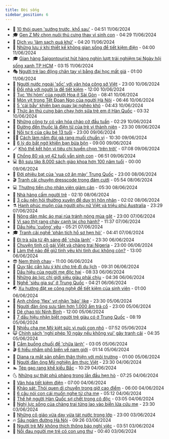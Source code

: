 ```yaml
---
title: Đời sống
sidebar_position: 6
---
```


<!-- vnexpress-doi-song:START -->
- 🚀 [10 thói quen &#39;sướng trước, khổ sau&#39;](https://vnexpress.net/10-thoi-quen-suong-truoc-kho-sau-4756945.html) - 04:51 11/06/2024
- 🎓 [Gen Z Mỹ chọn nuôi thú cưng thay vì sinh con](https://vnexpress.net/gen-z-my-chon-nuoi-thu-cung-thay-vi-sinh-con-4756718.html) - 04:29 11/06/2024
- 🚦 [Dịch vụ &#39;làm sạch quá khứ&#39;](https://vnexpress.net/dich-vu-lam-sach-qua-khu-4756865.html) - 04:20 11/06/2024
- 🦣 [Những lưu ý khi thiết kế không gian sống để tiết kiệm điện](https://vnexpress.net/nhung-luu-y-khi-thiet-ke-khong-gian-song-de-tiet-kiem-dien-4756842.html) - 04:00 11/06/2024
- 🎓 [Gian hàng Saigontourist hút hàng nghìn lượt trải nghiệm tại Ngày hội sống xanh TP HCM](https://vnexpress.net/gian-hang-saigontourist-hut-hang-nghin-luot-trai-nghiem-tai-ngay-hoi-song-xanh-tp-hcm-4756839.html) - 03:15 11/06/2024
- 🎭 [Người trẻ lao động chân tay vì bằng đại học mất giá](https://vnexpress.net/nguoi-tre-lao-dong-chan-tay-vi-bang-dai-hoc-mat-gia-4756646.html) - 01:00 11/06/2024
- 🦅 [Người nước ngoài &#39;sốc&#39; với văn hóa công sở Việt](https://vnexpress.net/nguoi-nuoc-ngoai-soc-voi-van-hoa-cong-so-viet-4755382.html) - 23:00 10/06/2024
- 🎃 [Đổi nhà với người lạ để tiết kiệm](https://vnexpress.net/doi-nha-voi-nguoi-la-de-tiet-kiem-4756652.html) - 12:00 10/06/2024
- 💪 [Tục &#39;thí hòm&#39; của người Hoa ở Sài Gòn](https://vnexpress.net/tuc-thi-hom-cua-nguoi-hoa-o-sai-gon-4756499.html) - 08:41 10/06/2024
- 🐻 [Món vịt trong Tết Đoan Ngọ của người Hà Nội](https://vnexpress.net/mon-vit-trong-tet-doan-ngo-cua-nguoi-ha-noi-4756201.html) - 06:46 10/06/2024
- 🧠 [5 &#39;cái bẫy&#39; khiến bạn quay lại nghèo khó](https://vnexpress.net/5-cai-bay-khien-ban-quay-lai-ngheo-kho-4756100.html) - 04:43 10/06/2024
- 🐘 [Thức ăn thú cưng bán chạy hơn sữa trẻ em ở Hàn Quốc](https://vnexpress.net/thuc-an-thu-cung-ban-chay-hon-sua-tre-em-o-han-quoc-4756242.html) - 03:32 10/06/2024
- 👹 [Những công ty có văn hóa chào cờ đầu tuần](https://vnexpress.net/nhung-cong-ty-co-van-hoa-chao-co-dau-tuan-4755101.html) - 02:29 10/06/2024
- 💂 [Đường đến thuốc lá điện tử của trẻ vị thành niên](https://vnexpress.net/duong-den-thuoc-la-dien-tu-cua-tre-vi-thanh-nien-4754494.html) - 23:30 09/06/2024
- 🦍 [Nỗi tự ti của cậu bé 13 tuổi](https://vnexpress.net/noi-tu-ti-cua-cau-be-13-tuoi-4754213.html) - 23:00 09/06/2024
- 🧑‍🏫 [Cách làm nấm đùi gà rang muối chuẩn vị](https://vnexpress.net/cach-lam-nam-dui-ga-rang-muoi-chuan-vi-4756011.html) - 10:30 09/06/2024
- 🧰 [6 lý do bất ngờ khiến bạn bừa bộn](https://vnexpress.net/6-ly-do-bat-ngo-khien-ban-bua-bon-4756166.html) - 09:00 09/06/2024
- 🪄 [Khó thể kết hôn vì tiêu chí tuyển chọn &#39;trên trời&#39;](https://vnexpress.net/kho-the-ket-hon-vi-tieu-chi-tuyen-chon-tren-troi-4756163.html) - 07:08 09/06/2024
- 🐲 [Chồng 80 và vợ 42 tuổi vẫn sinh con](https://vnexpress.net/chong-80-va-vo-42-tuoi-van-sinh-con-4756173.html) - 06:51 09/06/2024
- 💻 [Bộ sưu tập 8.000 sách giáo khoa hơn 100 năm tuổi](https://vnexpress.net/bo-suu-tap-8-000-sach-giao-khoa-hon-100-nam-tuoi-4756045.html) - 00:00 09/06/2024
- 🐘 [Đời phiêu bạt của &#39;vua cờ ăn mày&#39; Trung Quốc](https://vnexpress.net/doi-phieu-bat-cua-vua-co-an-may-trung-quoc-4755843.html) - 23:00 08/06/2024
- 🎬 [Tranh cãi chuyện dresscode trong đám cưới](https://vnexpress.net/tranh-cai-chuyen-dresscode-trong-dam-cuoi-4755912.html) - 05:54 08/06/2024
- 💻 [Thưởng tiền cho nhân viên giảm cân](https://vnexpress.net/thuong-tien-cho-nhan-vien-giam-can-4755907.html) - 05:30 08/06/2024
- 🧰 [Nhà hàng cấm người trẻ](https://vnexpress.net/nha-hang-cam-nguoi-tre-4755284.html) - 02:10 08/06/2024
- 🫣 [3 câu nên hỏi thường xuyên để duy trì hôn nhân](https://vnexpress.net/3-cau-nen-hoi-thuong-xuyen-de-duy-tri-hon-nhan-4755682.html) - 02:02 08/06/2024
- ⚗️ [Hạnh phúc muộn của người phụ nữ Việt và triệu phú Australia](https://vnexpress.net/hanh-phuc-muon-cua-nguoi-phu-nu-viet-va-trieu-phu-australia-4754711.html) - 23:29 07/06/2024
- 🌊 [Nông dân mặc áo mai rùa tránh nóng mùa gặt](https://vnexpress.net/nong-dan-mac-ao-mai-rua-tranh-nong-mua-gat-4755008.html) - 23:00 07/06/2024
- 💃 [Vì sao thịt rang cháy cạnh lại cho hành?](https://vnexpress.net/vi-sao-thit-rang-chay-canh-lai-cho-hanh-4755602.html) - 11:37 07/06/2024
- 🦆 [Dấu hiệu &#39;cuồng&#39; yêu](https://vnexpress.net/dau-hieu-cuong-yeu-4755234.html) - 05:21 07/06/2024
- 🎓 [Tranh cãi nghề &#39;phân tích hồ sơ hẹn hò&#39;](https://vnexpress.net/tranh-cai-nghe-phan-tich-ho-so-hen-ho-4755167.html) - 04:41 07/06/2024
- 💪 [Đi trà sữa từ 4h sáng để &#39;chữa lành&#39;](https://vnexpress.net/di-tra-sua-tu-4h-sang-de-chua-lanh-4754919.html) - 23:30 06/06/2024
- 🤔 [Chuyện tình cô gái Việt và chàng trai Nigeria](https://vnexpress.net/chuyen-tinh-co-gai-viet-va-chang-trai-nigeria-4752345.html) - 23:00 06/06/2024
- 🧰 [Làm thế nào để giữ tình yêu khi tình dục không còn?](https://vnexpress.net/lam-the-nao-de-giu-tinh-yeu-khi-tinh-duc-khong-con-4754775.html) - 13:00 06/06/2024
- 😎 [Nem thính chay](https://vnexpress.net/nem-thinh-chay-4754670.html) - 11:00 06/06/2024
- 🌮 [Quy tắc cần lưu ý khi cho trẻ đi du lịch](https://vnexpress.net/quy-tac-can-luu-y-khi-cho-tre-di-du-lich-4755224.html) - 09:31 06/06/2024
- 🧠 [Dấu hiệu của người mẹ độc hại](https://vnexpress.net/dau-hieu-cua-nguoi-me-doc-hai-4754543.html) - 08:33 06/06/2024
- 🎡 [Những áp lực chỉ giới siêu giàu phải chịu](https://vnexpress.net/nhung-ap-luc-chi-gioi-sieu-giau-phai-chiu-4755021.html) - 04:36 06/06/2024
- 🎡 [Nghề &#39;siêu gia sư&#39; ở Trung Quốc](https://vnexpress.net/nghe-sieu-gia-su-o-trung-quoc-4754877.html) - 04:21 06/06/2024
- 🌏 [Xu hướng đặt xe công nghệ để tiết kiệm của sinh viên](https://vnexpress.net/xu-huong-dat-xe-cong-nghe-de-tiet-kiem-cua-sinh-vien-4754765.html) - 01:00 06/06/2024
- 🐻 [Anh chồng &#39;flex&#39; vợ nhận &#39;bão&#39; like](https://vnexpress.net/anh-chong-flex-vo-nhan-bao-like-4753667.html) - 23:30 05/06/2024
- 💂 [Người đàn ông sưu tầm hơn 1.000 ấm trà cổ](https://vnexpress.net/nguoi-dan-ong-suu-tam-hon-1-000-am-tra-co-4754642.html) - 23:00 05/06/2024
- 🥸 [Dê chao tỏi Ninh Bình](https://vnexpress.net/de-chao-toi-ninh-binh-4754680.html) - 12:00 05/06/2024
- 🌋 [7 dấu hiệu nhận biết người trẻ giàu có ở Trung Quốc](https://vnexpress.net/7-dau-hieu-nhan-biet-nguoi-tre-giau-co-o-trung-quoc-4754603.html) - 08:19 05/06/2024
- 🦩 [Nhiều cha mẹ Mỹ kiệt sức vì nuôi con nhỏ](https://vnexpress.net/nhieu-cha-me-my-kiet-suc-vi-nuoi-con-nho-4754577.html) - 07:52 05/06/2024
- 😺 [Chính sách &#39;nghỉ phép 10 ngày nếu không vui&#39; gây tranh cãi](https://vnexpress.net/chinh-sach-nghi-phep-10-ngay-neu-khong-vui-gay-tranh-cai-4754539.html) - 04:35 05/06/2024
- 🐻 [Cắm buồng chuối để &#39;chữa lành&#39;](https://vnexpress.net/cam-buong-chuoi-de-chua-lanh-4754351.html) - 03:05 05/06/2024
- 🎬 [6 hiểu nhầm phổ biến về nam giới](https://vnexpress.net/6-hieu-nham-pho-bien-ve-nam-gioi-4753479.html) - 01:14 05/06/2024
- 🎊 [Diana ra mắt sản phẩm thân thiện với môi trường](https://vnexpress.net/diana-ra-mat-san-pham-than-thien-voi-moi-truong-4752310.html) - 01:00 05/06/2024
- 💄 [Người đàn ông Mỹ nghiện ẩm thực Việt](https://vnexpress.net/nguoi-dan-ong-my-nghien-am-thuc-viet-4753335.html) - 23:30 04/06/2024
- 🏊 [Tép gạo rang khế kiểu Bắc](https://vnexpress.net/tep-gao-rang-khe-kieu-bac-4754181.html) - 10:29 04/06/2024
- 🌜 [Những sự thật phũ phàng trong lần đầu hẹn hò](https://vnexpress.net/nhung-su-that-phu-phang-trong-lan-dau-hen-ho-4754094.html) - 07:25 04/06/2024
- 🤡 [Văn hóa tiết kiệm điện](https://vnexpress.net/van-hoa-tiet-kiem-dien-4754100.html) - 07:00 04/06/2024
- 🥰 [Khảo sát: Thói quen di chuyển trong giờ cao điểm](https://vnexpress.net/khao-sat-thoi-quen-di-chuyen-trong-gio-cao-diem-4752769.html) - 06:00 04/06/2024
- 🦍 [6 câu nói con cái muốn nghe từ cha mẹ](https://vnexpress.net/6-cau-noi-con-cai-muon-nghe-tu-cha-me-4753449.html) - 05:12 04/06/2024
- 🫣 [Thế hệ người Hàn Quốc sợ chết trong cô độc](https://vnexpress.net/the-he-nguoi-han-quoc-so-chet-trong-co-doc-4753934.html) - 03:05 04/06/2024
- 🚦 [Nghị lực sống của chàng trai từng lao vào biển lửa cứu mẹ](https://vnexpress.net/nghi-luc-song-cua-chang-trai-tung-lao-vao-bien-lua-cuu-me-4752439.html) - 23:30 03/06/2024
- 🐘 [Những cô giáo vừa dạy vừa tát nước trong lớp](https://vnexpress.net/nhung-co-giao-vua-day-vua-tat-nuoc-trong-lop-4753927.html) - 23:00 03/06/2024
- 🔥 [Sấu ngâm đường Hà Nội](https://vnexpress.net/sau-ngam-duong-ha-noi-4753821.html) - 09:26 03/06/2024
- 🎃 [Người trẻ Mỹ không thích thông báo nghỉ việc](https://vnexpress.net/nguoi-tre-my-khong-thich-thong-bao-nghi-viec-4749658.html) - 03:51 03/06/2024
- 🥳 [Nỗi đau người mẹ trẻ có con ung thư](https://vnexpress.net/noi-dau-nguoi-me-tre-co-con-ung-thu-4752773.html) - 00:40 03/06/2024<!-- vnexpress-doi-song:END -->
